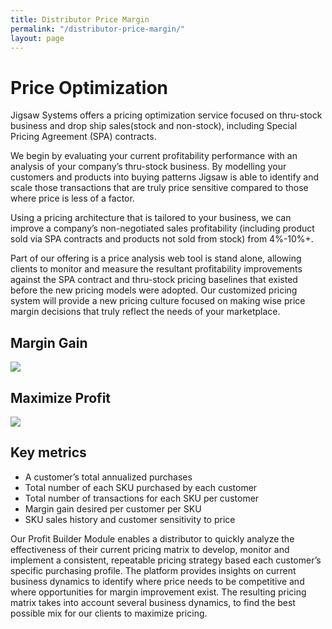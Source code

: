 ```yaml
---
title: Distributor Price Margin
permalink: "/distributor-price-margin/"
layout: page
---
```


<!-- ### Distributor -->

# Price Optimization

Jigsaw Systems offers a pricing optimization service focused on thru-stock business and drop ship sales(stock and non-stock), including Special Pricing Agreement (SPA) contracts. 

We begin by evaluating your current profitability performance with an analysis of your company’s thru-stock business. By modelling your customers and products into  buying patterns Jigsaw is able to identify and scale those transactions that are truly price sensitive compared to those where price is less of a factor.

Using a pricing architecture that is tailored to your business, we can improve a company’s non-negotiated sales profitability (including product sold via SPA contracts and products not sold from stock) from 4%-10%+.


Part of our offering is a price analysis web tool is stand alone, allowing clients to monitor and  measure the resultant profitability improvements against the SPA contract and thru-stock pricing baselines that existed before the new pricing models were adopted. Our customized pricing system will provide a new pricing culture focused on making wise price margin decisions that truly reflect the needs of your marketplace.

<div class="row">
  <div class="col-md-6">
    <h2 class="color-blue text-xs-center mb-0 mt-2">Margin Gain</h2>
    <img src="/uploads/distributor-pricing-1.jpg" class="mt-0">
  </div>
  <div class="col-md-6">
    <h2 class="color-blue text-xs-center mb-0 mt-2">Maximize Profit</h2>
    <img src="/uploads/distributor-pricing-2.jpg" class="mt-0">
  </div>
</div>

<h2 class="color-orange mt-3">Key metrics</h2>

- A customer’s total annualized purchases
- Total number of each SKU purchased by each customer
- Total number of transactions for each SKU per customer
- Margin gain desired per customer per SKU
- SKU sales history and customer sensitivity to price

Our Profit Builder Module enables a distributor to quickly analyze the effectiveness of their current pricing matrix to develop, monitor and implement a consistent, repeatable pricing strategy based each customer’s specific purchasing profile.  The platform provides insights on current business dynamics to identify where price needs to be competitive and where opportunities for margin improvement exist. The resulting pricing matrix takes into account several business dynamics, to find the best possible mix for our clients to maximize pricing.
